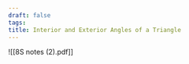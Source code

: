 ```yaml
---
draft: false
tags:
title: Interior and Exterior Angles of a Triangle
---
```


![[8S notes (2).pdf]]
